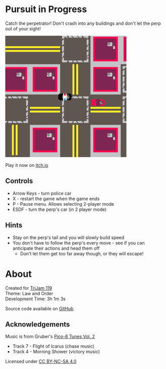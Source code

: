 # Pursuit in Progress
Catch the perpetrator! Don't crash into any buildings and don't let the perp out of your sight!  


[![Aerial view of city blocks with police car chasing a red car](images/cover.png)](https://caterpillargames.itch.io/pursuit-in-progress)

Play it now on [itch.io](https://caterpillargames.itch.io/pursuit-in-progress)


## Controls
* Arrow Keys - turn police car
* X - restart the game when the game ends
* P - Pause menu. Allows selecting 2-player mode
* ESDF - turn the perp's car (in 2 player mode)



## Hints
* Stay on the perp's tail and you will slowly build speed
* You don't have to follow the perp's every move - see if 
you can anticipate their actions and head them off
    * Don't let them get too far away though, or they will escape!



# About
Created for [TriJam 119](https://itch.io/jam/trijam-119/entries)  
Theme: Law and Order  
Development Time: 3h 1m 3s  


Source code available on [GitHub](https://github.com/CaterpillarGames/pico8-games/tree/master/carts/pursuit-in-progress)


## Acknowledgements
Music is from Gruber's [Pico-8 Tunes Vol. 2](https://www.lexaloffle.com/bbs/?pid=picotunes2)

* Track 7 - Flight of Icarus (chase music)
* Track 4 - Morning Shower (victory music)

Licensed under [CC BY-NC-SA 4.0](https://creativecommons.org/licenses/by-nc-sa/4.0/)



